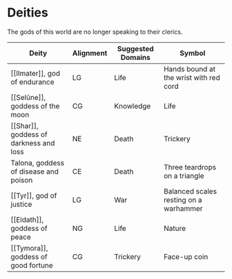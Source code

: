 # Deities
The gods of this world are no longer speaking to their clerics.

Deity|Alignment|Suggested Domains|Symbol
---|---|---|---
[[Ilmater]], god of endurance|LG|Life|Hands bound at the wrist with red cord
[[Selûne]], goddess of the moon|CG|Knowledge| Life|Pair of eyes surrounded by seven stars
[[Shar]], goddess of darkness and loss|NE|Death| Trickery|Black disk encircled with a border
Talona, goddess of disease and poison|CE|Death|Three teardrops on a triangle
[[Tyr]], god of justice|LG|War|Balanced scales resting on a warhammer
[[Eldath]], goddess of peace|NG|Life| Nature|Waterfall plunging into still pool
[[Tymora]], goddess of good fortune|CG|Trickery|Face-up coin
